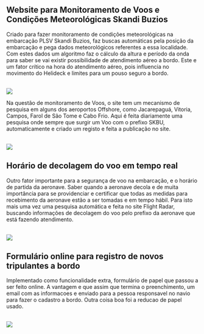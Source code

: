 <h2>Website para Monitoramento de Voos e Condições Meteorológicas Skandi Buzios</h2>

<p>Criado para fazer monitoramento de condições meteorológicas na embarcação PLSV Skandi Buzios, faz buscas automáticas pela posição da embarcação e pega dados meteorológicos referentes a essa localidade. Com estes dados um algoritmo faz o cálculo da altura e período da onda para saber se vai existir possibilidade de atendimento aéreo a bordo. Este e um fator crítico na hora do atendimento aéreo, pois influencia no movimento do Helideck e limites para um pouso seguro a bordo.</p>
<br />

<img src="https://imagens.migueldias.net/metereologia.png">
<br />

<p>Na questão de monitoramento de Voos, o site tem um mecanismo de pesquisa em alguns dos aeroportos Offshore, como Jacarepaguá, Vitoria, Campos, Farol de São Tome e Cabo Frio. Aqui é feita diariamente uma pesquisa onde sempre que surgir um Voo com o prefixo SKBU, automaticamente e criado um registo e feita a publicação no site.</p>
<br />

<img src="https://imagens.migueldias.net/infovoo.png">
<br />

<h2>Horário de decolagem do voo em tempo real</h2>

<p>Outro fator importante para a segurança de voo na embarcação, e o horário de partida da aeronave. Saber quando a aeronave decola e de muita importância para se providenciar e certificar que todas as medidas para recebimento da aeronave estão a ser tomadas e em tempo hábil. Para isto mais uma vez uma pesquisa automática e feita no site Flight Radar, buscando informações de decolagem do voo pelo prefixo da aeronave que está fazendo atendimento.</p>
<br />

<img src="https://imagens.migueldias.net/flightradar.png">
<br />

<h2>Formulário online para registro de novos tripulantes a bordo</h2>

<p>Implementado como funcionalidade extra, formulário de papel que passou a ser feito online. A vantagem e que assim que termina o preenchimento, um email com as informacoes e enviado para a pessoa responsavel no navio para fazer o cadastro a bordo. Outra coisa boa foi a reducao de papel usado.</p>
<br />

<img src="https://imagens.migueldias.net/formchegada.png">
